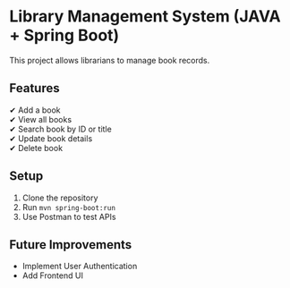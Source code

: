# Library Management System (JAVA + Spring Boot)
This project allows librarians to manage book records.

## Features
✔ Add a book  
✔ View all books  
✔ Search book by ID or title  
✔ Update book details  
✔ Delete book  

## Setup
1. Clone the repository  
2. Run `mvn spring-boot:run`  
3. Use Postman to test APIs  

## Future Improvements
- Implement User Authentication
- Add Frontend UI
